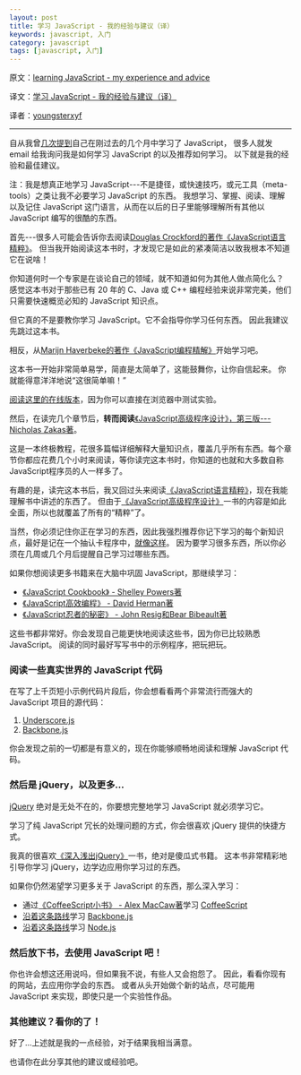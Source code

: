 ```yaml
---
layout: post
title: 学习 JavaScript - 我的经验与建议（译）
keywords: javascript, 入门
category: javascript
tags: [javascript, 入门]
---
```


原文：[learning JavaScript - my experience and advice](http://sivers.org/learn-js)

译文：[学习 JavaScript - 我的经验与建议（译）](#)

译者：[youngsterxyf](https://github.com/youngsterxyf)

----------------------------------------------------

自从我曾[几](http://sivers.org/os)[次](http://sivers.org/srs)[提到](http://sivers.org/prog)自己在刚过去的几个月中学习了 JavaScript，
很多人就发 email 给我询问我是如何学习 JavaScript 的以及推荐如何学习。
以下就是我的经验和最佳建议。

注：我是想真正地学习 JavaScript---不是捷径，或快速技巧，或元工具（meta-tools）之类让我不必要学习 JavaScript 的东西。
我想学习、掌握、阅读、理解以及记住 JavaScript 这门语言，从而在以后的日子里能够理解所有其他以 JavaScript 编写的很酷的东西。

首先---很多人可能会告诉你去阅读[Douglas Crockford的著作《JavaScript语言精粹》](http://t.cn/zHRR6mQ)。
但当我开始阅读这本书时，才发现它是如此的紧凑简洁以致我根本不知道它在说啥！

你知道何时一个专家是在谈论自己的领域，就不知道如何为其他人做点简化么？
感觉这本书对于那些已有 20 年的 C、Java 或 C++ 编程经验来说非常完美，他们只需要快速概览必知的 JavaScript 知识点。

但它真的不是要教你学习 JavaScript。它不会指导你学习任何东西。
因此我建议先跳过这本书。

相反，从[Marijn Haverbeke的著作《JavaScript编程精解》](http://t.cn/zHRRaTu)开始学习吧。

这本书一开始非常简单易学，简直是太简单了，这能鼓舞你，让你自信起来。
你就能得意洋洋地说“这很简单嘛！”

[阅读这里的在线版本](http://eloquentjavascript.net/contents.html)，因为你可以直接在浏览器中测试实验。

然后，在读完几个章节后，**转而阅读**[《JavaScript高级程序设计》，第三版---Nicholas Zakas著](http://t.cn/zHRRoLF)。

这是一本终极教程，花很多篇幅详细解释大量知识点，覆盖几乎所有东西。每个章节你都应花费几个小时来阅读，等你读完这本书时，你知道的也就和大多数自称JavaScript程序员的人一样多了。

有趣的是，读完这本书后，我又回过头来阅读[《JavaScript语言精粹》](http://t.cn/zHRR6mQ)，现在我能理解书中讲述的东西了。
但由于[《JavaScript高级程序设计》](http://t.cn/zHRRoLF)一书的内容是如此全面，所以也就覆盖了所有的“精粹”了。

当然，你必须记住你正在学习的东西，因此我强烈推荐你记下学习的每个新知识点，最好是记在一个抽认卡程序中，[就像这样](http://sivers.org/srs)。
因为要学习很多东西，所以你必须在几周或几个月后提醒自己学习过哪些东西。

如果你想阅读更多书籍来在大脑中巩固 JavaScript，那继续学习：

- [《JavaScript Cookbook》 - Shelley Powers著](http://shop.oreilly.com/product/9780596806149.do)
- [《JavaScript高效编程》 - David Herman著](http://effectivejs.com/)
- [《JavaScript忍者的秘密》 - John Resig和Bear Bibeault著](http://www.manning.com/resig/)

这些书都非常好。你会发现自己能更快地阅读这些书，因为你已比较熟悉 JavaScript。
阅读的同时最好写写书中的示例程序，把玩把玩。

### 阅读一些真实世界的 JavaScript 代码

在写了上千页短小示例代码片段后，你会想看看两个非常流行而强大的 JavaScript 项目的源代码：

1. [Underscore.js](http://underscorejs.org/docs/underscore.html)
2. [Backbone.js](http://backbonejs.org/docs/backbone.html)

你会发现之前的一切都是有意义的，现在你能够顺畅地阅读和理解 JavaScript 代码。

### 然后是 jQuery，以及更多...

[jQuery](http://jquery.com/) 绝对是无处不在的，你要想完整地学习 JavaScript 就必须学习它。

学习了纯 JavaScript 冗长的处理问题的方式，你会很喜欢 jQuery 提供的快捷方式。

我真的很喜欢[《深入浅出jQuery》](http://t.cn/zHRROUa)一书，绝对是傻瓜式书籍。
这本书非常精彩地引导你学习 jQuery，边学边应用你学习过的东西。

如果你仍然渴望学习更多关于 JavaScript 的东西，那么深入学习：

- 通过[《CoffeeScript小书》 - Alex MacCaw著](http://shop.oreilly.com/product/0636920024309.do)学习 [CoffeeScript](http://coffeescript.org/)
- [沿着这条路线](http://javascriptissexy.com/learn-backbone-js-completely/)学习 [Backbone.js](http://backbonejs.org/)
- [沿着这条路线](http://javascriptissexy.com/learn-node-js-completely-and-with-confidence/)学习 [Node.js](http://nodejs.org/)

### 然后放下书，去使用 JavaScript 吧！

你也许会想这还用说吗，但如果我不说，有些人又会抱怨了。
因此，看看你现有的网站，去应用你学会的东西。
或者从头开始做个新的站点，尽可能用 JavaScript 来实现，即使只是一个实验性作品。

### 其他建议？看你的了！

好了...上述就是我的一点经验，对于结果我相当满意。

也请你在此分享其他的建议或经验吧。

